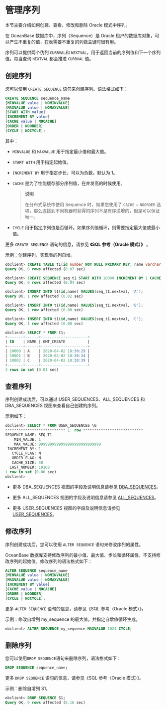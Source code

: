 # 管理序列

本节主要介绍如何创建、查看、修改和删除 Oracle 模式中序列。

在 OceanBase 数据库中，序列（Sequence）是 Oracle 租户的数据库对象，可以产生不重复的值，在表需要不重复的列做主键时很有用。

序列可以提供两个伪列 `CURRVAL`和 `NEXTVAL`，用于返回当前的序列值和下一个序列值。每当查询 `NEXTVAL` 都会推进 `CURRVAL` 值。

## 创建序列

您可以使用 `CREATE SEQUENCE` 语句来创建序列。语法格式如下：

```sql
CREATE SEQUENCE sequence_name
[MINVALUE value | NOMINVALUE]
[MAXVALUE value | NOMAXVALUE]
[START WITH value]
[INCREMENT BY value]
[CACHE value | NOCACHE]
[ORDER | NOORDER]
[CYCLE | NOCYCLE];
```

其中：

* `MINVALUE` 和 `MAXVALUE` 用于指定最小值和最大值。

* `START WITH` 用于指定起始值。

* `INCREMENT BY` 用于指定步长，可以为负数，默认为 1。

* `CACHE` 是为了性能缓存部分序列值，在并发高的时候使用。

  >**说明**
  >
  >在分布式系统中使用 Sequence 时，如果您使用了 `CACHE` + `NOORDER` 选项，那么连接到不同机器时获得的序列不是有序递增的，但是可以保证唯一。
  
* `CYCLE` 用于指定序列值是否循环。如果序列值循环，则需要指定最大值或最小值。

更多 `CREATE SEQUENCE` 语句的信息，请参见 **《SQL 参考（Oracle 模式）》** 。

示例：创建序列，实现表的列自增。

```sql
obclient> CREATE TABLE t1(id number NOT NULL PRIMARY KEY, name varchar(50) , gmt_create date NOT NULL DEFAULT SYSDATE);
Query OK, 0 rows affected (0.07 sec)

obclient> CREATE SEQUENCE seq_t1 START WITH 10000 INCREMENT BY 1 CACHE 50 NOCYCLE;
Query OK, 0 rows affected (0.04 sec)

obclient> INSERT INTO t1(id,name) VALUES(seq_t1.nextval, 'A');
Query OK, 1 row affected (0.02 sec)

obclient> INSERT INTO t1(id,name) VALUES(seq_t1.nextval, 'B');
Query OK, 1 row affected (0.00 sec)

obclient> INSERT INTO t1(id,name) VALUES(seq_t1.nextval, 'C');
Query OK, 1 row affected (0.00 sec)

obclient> SELECT * FROM t1;
+-------+------+---------------------+
| ID    | NAME | GMT_CREATE          |
+-------+------+---------------------+
| 10000 | A    | 2020-04-02 18:30:29 |
| 10001 | B    | 2020-04-02 18:30:34 |
| 10002 | C    | 2020-04-02 18:30:39 |
+-------+------+---------------------+
3 rows in set (0.01 sec)
```

## 查看序列

序列创建成功后，可以通过 USER_SEQUENCES、ALL_SEQUENCES 和 DBA_SEQUENCES 视图来查看自己创建的序列。

示例如下：

```sql
obclient> SELECT * FROM USER_SEQUENCES \G
*************************** 1. row ***************************
SEQUENCE_NAME: SEQ_T1
    MIN_VALUE: 1
    MAX_VALUE: 9999999999999999999999999999
 INCREMENT_BY: 1
   CYCLE_FLAG: N
   ORDER_FLAG: N
   CACHE_SIZE: 50
  LAST_NUMBER: 10100
1 row in set (0.00 sec)
obclient>
```

* 更多 DBA_SEQUENCES 视图的字段及说明信息请参见 [DBA_SEQUENCES](../../../13.reference-oracle-mode/1.system-view-5/2.dictionary-view-6/98.DBA_SEQUENCES-1.md)。

* 更多 ALL_SEQUENCES 视图的字段及说明信息请参见 [ALL_SEQUENCES](../../../13.reference-oracle-mode/1.system-view-5/2.dictionary-view-6/25.ALL_SEQUENCES-1.md)。

* 更多 USER_SEQUENCES 视图的字段及说明信息请参见 [USER_SEQUENCES](../../../13.reference-oracle-mode/1.system-view-5/2.dictionary-view-6/167.USER_SEQUENCES-1.md)。

## 修改序列

序列创建成功后，您可以使用 `ALTER SEQUENCE` 语句来修改序列的属性。

OceanBase 数据库支持修改序列的最小值、最大值、步长和循环属性，不支持修改序列的起始值。修改序列的语法格式如下：

```sql
ALTER SEQUENCE sequence_name
[MINVALUE value | NOMINVALUE]
[MAXVALUE value | NOMAXVALUE]
[INCREMENT BY value]
[CACHE value | NOCACHE]
[ORDER | NOORDER]
[CYCLE | NOCYCLE];
```

更多 `ALTER SEQUENCE` 语句的信息，请参见《SQL 参考（Oracle 模式）》。

示例：修改自增列 my_sequence 的最大值，并指定自增值循环生成。

```sql
obclient> ALTER SEQUENCE my_sequence MAXVALUE 1024 CYCLE;
```

## 删除序列

您可以使用`DROP SEQUENCE`语句来删除序列，语法格式如下：

```sql
DROP SEQUENCE sequence_name;
```

更多 `DROP SEQUENCE` 语句的信息，请参见《SQL 参考（Oracle 模式）》。

示例：删除自增列 S1。

```sql
obclient> DROP SEQUENCE S1;
Query OK, 0 rows affected (0.16 sec)
```

